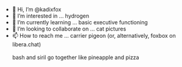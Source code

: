 - 👋 Hi, I’m @kadixfox
- 👀 I’m interested in ... hydrogen
- 🌱 I’m currently learning ... basic executive functioning
- 💞️ I’m looking to collaborate on ... cat pictures
- 📫 How to reach me ... carrier pigeon (or, alternatively, foxbox on libera.chat)\
\
bash and siril go together like pineapple and pizza
